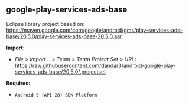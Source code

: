 ## google-play-services-ads-base

Eclipse library project based on:<br/>
https://maven.google.com/com/google/android/gms/play-services-ads-base/20.5.0/play-services-ads-base-20.5.0.aar

**Import:**
- _File > Import... > Team > Team Project Set > URL:_<br/>
  https://raw.githubusercontent.com/dandar3/android-google-play-services-ads-base/20.5.0/.projectset

**Requires:**
- `Android 9 (API 28) SDK Platform`